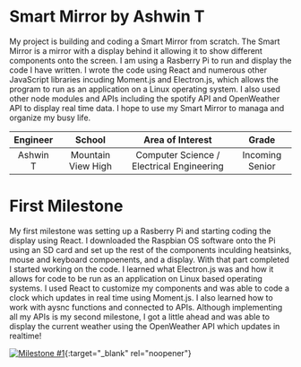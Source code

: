 ﻿# Smart Mirror by Ashwin T
My project is building and coding a Smart Mirror from scratch. The Smart Mirror is a mirror with a display behind it allowing it to show different components onto the screen. I am using a Rasberry Pi to run and display the code I have written. I wrote the code using React and numerous other JavaScript libraries incuding Moment.js and Electron.js, which allows the program to run as an application on a Linux operating system. I also used other node modules and APIs including the spotify API and OpenWeather API to display real time data. I hope to use my Smart Mirror to managa and organize my busy life.

| **Engineer** | **School** | **Area of Interest** | **Grade** |
|:--:|:--:|:--:|:--:|
| Ashwin T | Mountain View High | Computer Science / Electrical Engineering | Incoming Senior

# First Milestone

My first milestone was setting up a Rasberry Pi and starting coding the display using React. I downloaded the Raspbian OS software onto the Pi using an SD card and set up the rest of the components inculding heatsinks, mouse and keyboard compoenents, and a display. With that part completed I started working on the code. I learned what Electron.js was and how it allows for code to be run as an application on Linux based operating systems. I used React to customize my components and was able to code a clock which updates in real time using Moment.js. I also learned how to work with aysnc functions and connected to APIs. Although implementing all my APIs is my second milestone, I got a little ahead and was able to display the current weather using the OpenWeather API which updates in realtime!

[![Milestone #1](https://res.cloudinary.com/marcomontalbano/image/upload/v1624315051/video_to_markdown/images/youtube--ZVm_Ppkx79U-c05b58ac6eb4c4700831b2b3070cd403.jpg)](https://www.youtube.com/watch?v=ZVm_Ppkx79U "Milestone #1"){:target="_blank" rel="noopener"}
